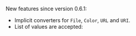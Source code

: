 New features since version 0.6.1:

  - Implicit converters for `File`, `Color`, `URL` and `URI`.
  - List of values are accepted:

